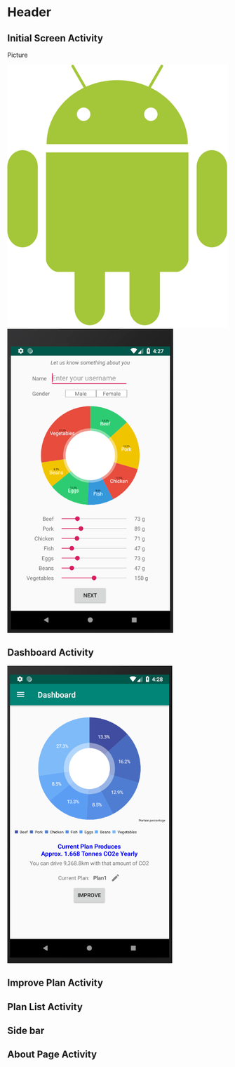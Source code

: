 # Header

## Initial Screen Activity

Picture 

![alt text](ReadmePic/Android_robot.png)
![alt text](ReadmePic/initScreen.PNG)

## Dashboard Activity
![alt text](ReadmePic/dashboard.PNG)

## Improve Plan Activity

## Plan List Activity

## Side bar

## About Page Activity

